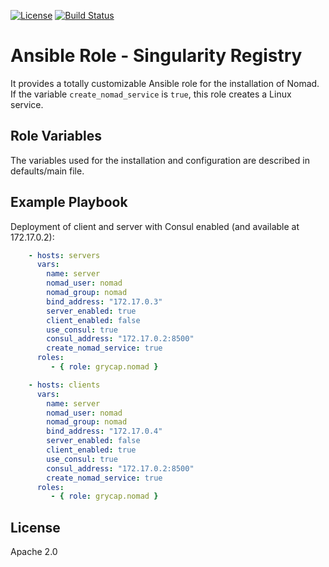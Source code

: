 [![License](https://img.shields.io/badge/license-Apache%202-blue.svg)](https://www.apache.org/licenses/LICENSE-2.0)
[![Build Status](https://travis-ci.org/grycap/ansible-role-singularity-registry.svg?branch=master)](https://travis-ci.org/grycap/ansible-role-singularity-registry)

Ansible Role - Singularity Registry
=========

It provides a totally customizable Ansible role for the installation of Nomad. If the variable ```create_nomad_service``` is ```true```, this role creates a Linux service.  

Role Variables
--------------

The variables used for the installation and configuration are described in defaults/main file. 

Example Playbook
----------------

Deployment of client and server with Consul enabled (and available at 172.17.0.2):
``` yml
    - hosts: servers
      vars:
        name: server 
        nomad_user: nomad
        nomad_group: nomad
        bind_address: "172.17.0.3"
        server_enabled: true
        client_enabled: false
        use_consul: true
        consul_address: "172.17.0.2:8500"
        create_nomad_service: true
      roles:
         - { role: grycap.nomad }

    - hosts: clients
      vars:
        name: server 
        nomad_user: nomad
        nomad_group: nomad
        bind_address: "172.17.0.4"
        server_enabled: false
        client_enabled: true
        use_consul: true
        consul_address: "172.17.0.2:8500"
        create_nomad_service: true
      roles:
         - { role: grycap.nomad }
```

License
-------

Apache 2.0
